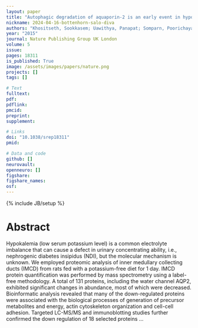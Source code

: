 ```yaml
---
layout: paper
title: "Autophagic degradation of aquaporin-2 is an early event in hypokalemia-induced nephrogenic diabetes insipidus"
nickname: 2024-04-16-bottenhorn-salo-diva
authors: "Khositseth, Sookkasem; Uawithya, Panapat; Somparn, Poorichaya; Charngkaew, Komgrid; Thippamom, Nattakan; Hoffert, Jason D; Saeed, Fahad; Michael Payne, D; Chen, Shu-Hui; Fenton, Robert A; "
year: "2015"
journal: Nature Publishing Group UK London
volume: 5
issue:
pages: 18311
is_published: True
image: /assets/images/papers/nature.png
projects: []
tags: []

# Text
fulltext:
pdf:
pdflink:
pmcid:
preprint: 
supplement:

# Links
doi: "10.1038/srep18311"
pmid:

# Data and code
github: []
neurovault:
openneuro: []
figshare:
figshare_names:
osf:
---
```

{% include JB/setup %}

# Abstract

Hypokalemia (low serum potassium level) is a common electrolyte imbalance that can cause a defect in urinary concentrating ability, i.e., nephrogenic diabetes insipidus (NDI), but the molecular mechanism is unknown. We employed proteomic analysis of inner medullary collecting ducts (IMCD) from rats fed with a potassium-free diet for 1 day. IMCD protein quantification was performed by mass spectrometry using a label-free methodology. A total of 131 proteins, including the water channel AQP2, exhibited significant changes in abundance, most of which were decreased. Bioinformatic analysis revealed that many of the down-regulated proteins were associated with the biological processes of generation of precursor metabolites and energy, actin cytoskeleton organization and cell-cell adhesion. Targeted LC-MS/MS and immunoblotting studies further confirmed the down regulation of 18 selected proteins …
